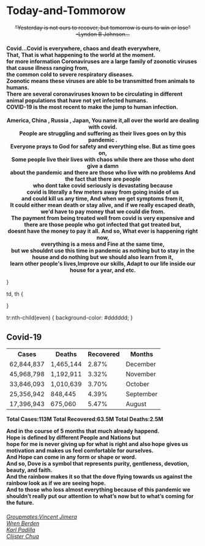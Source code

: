 # Today-and-Tommorow
<!DOCTYPE html>
</body>
</html>
<html>
<head>
<p align="center"><S>"Yesterday is not ours to recover, but tomorrow is ours to win or lose"<br> -Lyndon B Johnson...</S>
<h4><p>Covid...Covid is everywhere, chaos and death everywhere,<br> That, That is what happening to the world at the moment.<br> for more information Coronaviruses are a large family of zoonotic viruses that cause illness ranging from,<br> the common cold to severe respiratory diseases.<br>Zoonotic means these viruses are able to be transmitted from animals to humans.<br>There are several coronaviruses known to be circulating in different animal populations that have not yet infected humans.<br>COVID-19 is the most recent to make the jump to human infection. </p></h4> 
<p align="center"><b>America, China , Russia , Japan, You name it,all over the world are dealing with covid.<br> People are struggling and suffering as their lives goes on by this pandemic .<br> Everyone prays  to God for safety and everything else. But as time goes on,<br> Some people live their lives with chaos while there are those who dont give a damn<br> about the pandemic and there are those who live with no problems</b>
<b>And the fact that there are people <br>who dont take covid seriously is devastating because<br> covid is literally a few meters away from going inside of us <br>and could kill us any time, And when we get symptoms from it,<br>It could either mean death or stay alive, and if we really escaped death, we'd have to pay money that we could die from.<br> The payment from being treated well from covid is  very expensive and there are those people who got infected that got treated but,<br> doesnt have the money to pay it all.</b>
<b> And so, What ever is happening right now,<br> everything is a mess and Fine at the same time,<br> but we shouldnt use this time in pandemic as nothing but to stay in the house and do nothing but we should also learn from it, <br> learn other people's lives,Improve our skills, Adapt to our life inside our house for a year, and etc.</b></p>

<!DOCTYPE html>
<html>
<head>
}

td, th {
  
}

tr:nth-child(even) {
  background-color: #dddddd;
}
</style>
</head>
<body>

<h2>Covid-19</h2>

<table>
  <tr>
    <th>Cases</th>
    <th>Deaths</th>
    <th>Recovered</th>
    <th>Months</th>
  </tr>
  <tr>
    <td>62,844,837</td>
    <td>1,465,144</td>
    <td>2.87%</td>
    <td>December</td>
  </tr>
  <tr>
    <td>45,968,798</td>
    <td>1,192,911</td>
    <td>3.32%</td>
    <td>November</td>
  </tr>
  <tr>
    <td>33,846,093</td>
    <td>1,010,639</td>
    <td>3.70%</td>
    <td>October</td>
  </tr>
  <tr>
    <td>25,356,942</td>
    <td>848,445</td>
    <td>4.39%</td>
    <td>September</td>
  </tr>
  <tr>
    <td>17,396,943</td>
    <td>675,060</td>
    <td>5.47%</td>
    <td>August</td>
  </tr>
</table>

<p><b>Total Cases:113M Total Recovered:63.5M Total Deaths:2.5M</p></b>
<b> And in the course of 5 months that much already happend.<br>Hope is defined by different People and Nations but<br> hope for me is never giving up for what is right and also hope gives us motivation and makes us feel comfortable for ourselves.<br>  And Hope can come in any form or shape or word.<br> And so, Dove is a symbol that represents purity, gentleness, devotion, beauty, and faith.<br> And the rainbow makes it so that the dove flying towards us against the rainbow look as if we are seeing hope.<br> And to those who loss almost everything because of this pandemic we shouldn’t really put our attention to what’s now but to what’s coming for the future.
<h6> <U> Groupmates:Vincent Jimera<br>Wren Berden<br>Karl Padilla<br> Clijster Chua</h6></U>
                    

</body>
</html>
         

